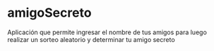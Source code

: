 # amigoSecreto
Aplicación que permite ingresar el nombre de tus amigos para luego realizar un sorteo aleatorio y determinar tu amigo secreto
